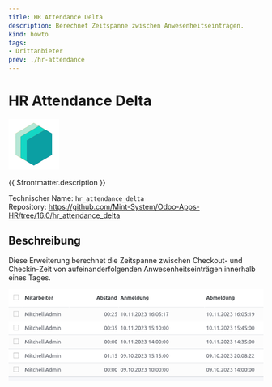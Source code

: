 ```yaml
---
title: HR Attendance Delta
description: Berechnet Zeitspanne zwischen Anwesenheitseinträgen.
kind: howto
tags:
- Drittanbieter
prev: ./hr-attendance
---
```

# HR Attendance Delta
![icon_oms_box](attachments/icons_odoo_mint_system.png)

{{ $frontmatter.description }}

Technischer Name: `hr_attendance_delta`\
Repository: <https://github.com/Mint-System/Odoo-Apps-HR/tree/16.0/hr_attendance_delta>

## Beschreibung

Diese Erweiterung berechnet die Zeitspanne zwischen Checkout- und Checkin-Zeit von aufeinanderfolgenden Anwesenheitseinträgen innerhalb eines Tages.

![](attachments/Hr%20Attendance%20Delta.png)